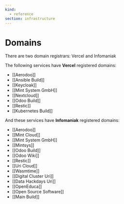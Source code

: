 ```yaml
---
kind:
  - reference
section: infrastructure
---
```


# Domains

There are two domain registrars: Vercel and Infomaniak

The following services have **Vercel** registered domains:

- [[Aerodoo]]
- [[Ansible Build]]
- [[Keycloak]]
- [[Mint System GmbH]]
- [[Nextcloud]]
- [[Odoo Build]]
- [[Restic]]
- [[Kubernetes Build]]

And these services have **Infomaniak** registered domains:

- [[Aerodoo]]
- [[Mint Cloud]]
- [[Mint System GmbH]]
- [[Mintsys]]
- [[Odoo Build]]
- [[Odoo Wiki]]
- [[Restic]]
- [[Uri Cloud]]
- [[Wasmtime]]
- [[Digital Cluster Uri]]
- [[Data Hackdays Uri]]
- [[OpenEduca]]
- [[Open Source Software]]
- [[Main Build]]
